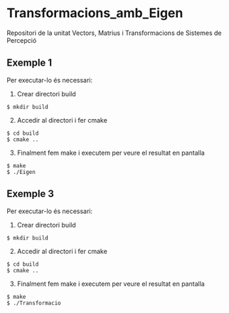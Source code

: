 # Transformacions_amb_Eigen
Repositori de la unitat Vectors, Matrius i Transformacions de Sistemes de Percepció

## Exemple 1

Per executar-lo és necessari:
1. Crear directori build
```shell 
$ mkdir build
```
2. Accedir al directori i fer cmake
```shell 
$ cd build
$ cmake ..
```
3. Finalment fem make i executem per veure el resultat en pantalla
```shell 
$ make
$ ./Eigen
```

## Exemple 3

Per executar-lo és necessari:
1. Crear directori build
```shell 
$ mkdir build
```
2. Accedir al directori i fer cmake
```shell 
$ cd build
$ cmake ..
```
3. Finalment fem make i executem per veure el resultat en pantalla
```shell 
$ make
$ ./Transformacio
```
